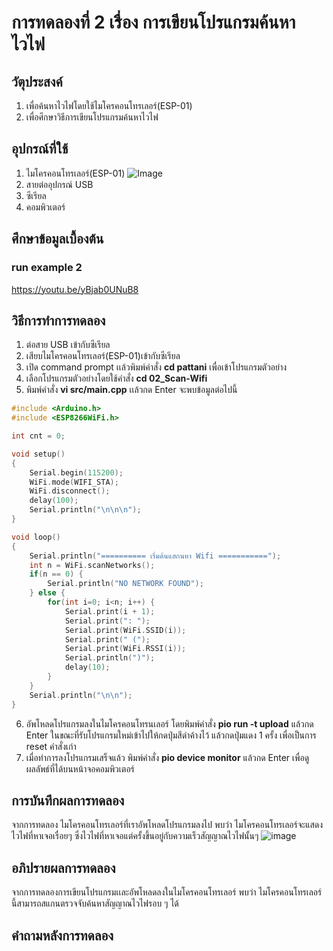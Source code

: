 # การทดลองที่ 2 เรื่อง การเขียนโปรแกรมค้นหาไวไฟ

## วัตุประสงค์
1. เพื่อค้นหาไวไฟโดยใช้ไมโครคอนโทรเลอร์(ESP-01)
2. เพื่อศึกษาวิธีการเขียนโปรแกรมค้นหาไวไฟ

## อุปกรณ์ที่ใช้
1. ไมโครคอนโทรเลอร์(ESP-01)
![Image](https://ae01.alicdn.com/kf/HTB1QMy2J9zqK1RjSZFpq6ykSXXac/ESP8266-ESP-01-ESP01-Serial-WIFI-3-3V-5V-Serial.jpg)
2. สายต่ออุปกรณ์ USB 
3. ซีเรียล
4. คอมพิวเตอร์

## ศึกษาข้อมูลเบื้องต้น
### run example 2
 https://youtu.be/yBjab0UNuB8
 
## วิธีการทำการทดลอง
1. ต่อสาย USB เข้ากับซีเรียล 
2. เสียบไมโครคอนโทรเลอร์(ESP-01)เข้ากับซีเรียล
3. เปิด command prompt เเล้วพิมพ์คำสั่ง **cd pattani** เพื่อเข้าโปรแกรมตัวอย่าง
4. เลือกโปรแกรมตัวอย่างโดยใช้คำสั่ง **cd 02_Scan-Wifi**
5. พิมพ์คำสั่ง **vi src/main.cpp** เเล้วกด Enter จะพบข้อมูลต่อไปนี้
```c
#include <Arduino.h>
#include <ESP8266WiFi.h>

int cnt = 0;

void setup()
{
	Serial.begin(115200);
	WiFi.mode(WIFI_STA);
	WiFi.disconnect();
	delay(100);
	Serial.println("\n\n\n");
}

void loop()
{
	Serial.println("========== เริ่มต้นแสกนหา Wifi ===========");
	int n = WiFi.scanNetworks();
	if(n == 0) {
		Serial.println("NO NETWORK FOUND");
	} else {
		for(int i=0; i<n; i++) {
			Serial.print(i + 1);
			Serial.print(": ");
			Serial.print(WiFi.SSID(i));
			Serial.print(" (");
			Serial.print(WiFi.RSSI(i));
			Serial.println(")");
			delay(10);
		}
	}
	Serial.println("\n\n");
}
```
6. อัพโหลดโปรแกรมลงในไมโครคอนโทรนเลอร์ โดยพิมพ์คำสั่ง **pio run -t upload** แล้วกด Enter ในขณะที่รับโปรแกรมใหม่เข้าไปให้กดปุ่มสีดำค้างไว้ แล้วกดปุ่มแดง 1 ครั้ง เพื่อเป็นการ reset คำสั่งเก่า
7. เมื่อทำการลงโปรแกรมเสร็จแล้ว พิมพ์คำสั่ง **pio device monitor** แล้วกด Enter เพื่อดูผลลัพธ์ที่ได้บนหน้าจอคอมพิวเตอร์

## การบันทึกผลการทดลอง
จากการทดลอง ไมโครคอนโทรเลอร์ที่เราอัพโหลดโปรแกรมลงไป พบว่า ไมโครคอนโทรเลอร์จะแสดงไวไฟที่หาเจอเรื่อยๆ ซึ่งไวไฟที่หาเจอแต่ครั้งขึ้นอยู่กับความเร็วสัญญาณไวไฟนั้นๆ
![image](https://user-images.githubusercontent.com/80879589/112296437-7e489a80-8cc7-11eb-86d7-f2995c29841e.png)

## อภิปรายผลการทดลอง
จากการทดลองการเขียนโปรแกรมเเละอัพโหลดลงในไมโครคอนโทรเลอร์ พบว่า ไมโครคอนโทรเลอร์นี้สามารถสแกนตรวจจับค้นหาสัญญาณไวไฟรอบ ๆ ได้

## คำถามหลังการทดลอง




















